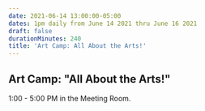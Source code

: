 ```yaml
---
date: 2021-06-14 13:00:00-05:00
dates: 1pm daily from June 14 2021 thru June 16 2021
draft: false
durationMinutes: 240
title: 'Art Camp: All About the Arts!'
---
```


## Art Camp: "All About the Arts!"  
1:00 - 5:00 PM in the Meeting Room.